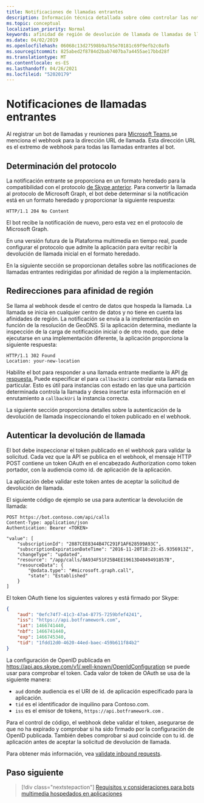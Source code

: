 ```yaml
---
title: Notificaciones de llamadas entrantes
description: Información técnica detallada sobre cómo controlar las notificaciones de llamadas entrantes
ms.topic: conceptual
localization_priority: Normal
keywords: afinidad de región de devolución de llamada de llamadas de llamadas
ms.date: 04/02/2019
ms.openlocfilehash: 06068c13d27598b9a7b5e70181c69f9efb2c0afb
ms.sourcegitcommit: 825abed2f8784d2bab7407ba7a4455ae17bbd28f
ms.translationtype: MT
ms.contentlocale: es-ES
ms.lasthandoff: 04/26/2021
ms.locfileid: "52020179"
---
```

# <a name="incoming-call-notifications"></a>Notificaciones de llamadas entrantes

Al registrar un bot de llamadas y reuniones para [Microsoft Teams,](./registering-calling-bot.md#create-new-bot-or-add-calling-capabilities)se menciona el webhook para la dirección URL de llamada. Esta dirección URL es el extremo de webhook para todas las llamadas entrantes al bot.

## <a name="protocol-determination"></a>Determinación del protocolo

La notificación entrante se proporciona en un formato heredado para la compatibilidad con el protocolo [de Skype anterior](/azure/bot-service/dotnet/bot-builder-dotnet-real-time-media-concepts?view=azure-bot-service-3.0&preserve-view=true). Para convertir la llamada al protocolo de Microsoft Graph, el bot debe determinar si la notificación está en un formato heredado y proporcionar la siguiente respuesta:

```http
HTTP/1.1 204 No Content
```

El bot recibe la notificación de nuevo, pero esta vez en el protocolo de Microsoft Graph.

En una versión futura de la Plataforma multimedia en tiempo real, puede configurar el protocolo que admite la aplicación para evitar recibir la devolución de llamada inicial en el formato heredado.

En la siguiente sección se proporcionan detalles sobre las notificaciones de llamadas entrantes redirigidas por afinidad de región a la implementación.

## <a name="redirects-for-region-affinity"></a>Redirecciones para afinidad de región

Se llama al webhook desde el centro de datos que hospeda la llamada. La llamada se inicia en cualquier centro de datos y no tiene en cuenta las afinidades de región. La notificación se envía a la implementación en función de la resolución de GeoDNS. Si la aplicación determina, mediante la inspección de la carga de notificación inicial o de otro modo, que debe ejecutarse en una implementación diferente, la aplicación proporciona la siguiente respuesta:

```http
HTTP/1.1 302 Found
Location: your-new-location
```

Habilite el bot para responder a una llamada entrante mediante la API [de respuesta.](https://developer.microsoft.com/graph/docs/api-reference/beta/api/call_answer) Puede especificar el para `callbackUri` controlar esta llamada en particular. Esto es útil para instancias con estado en las que una partición determinada controla la llamada y desea insertar esta información en el enrutamiento a `callbackUri` la instancia correcta.

La siguiente sección proporciona detalles sobre la autenticación de la devolución de llamada inspeccionando el token publicado en el webhook.

## <a name="authenticate-the-callback"></a>Autenticar la devolución de llamada

El bot debe inspeccionar el token publicado en el webhook para validar la solicitud. Cada vez que la API se publica en el webhook, el mensaje HTTP POST contiene un token OAuth en el encabezado Authorization como token portador, con la audiencia como id. de aplicación de la aplicación.

La aplicación debe validar este token antes de aceptar la solicitud de devolución de llamada.

El siguiente código de ejemplo se usa para autenticar la devolución de llamada:

```http
POST https://bot.contoso.com/api/calls
Content-Type: application/json
Authentication: Bearer <TOKEN>

"value": [
    "subscriptionId": "2887CEE8344B47C291F1AF628599A93C",
    "subscriptionExpirationDateTime": "2016-11-20T18:23:45.9356913Z",
    "changeType": "updated",
    "resource": "/app/calls/8A934F51F25B4EE19613D4049491857B",
    "resourceData": {
        "@odata.type": "#microsoft.graph.call",
        "state": "Established"
    }
]
```

El token OAuth tiene los siguientes valores y está firmado por Skype:

```json
{
    "aud": "0efc74f7-41c3-47a4-8775-7259bfef4241",
    "iss": "https://api.botframework.com",
    "iat": 1466741440,
    "nbf": 1466741440,
    "exp": 1466745340,
    "tid": "1fdd12d0-4620-44ed-baec-459b611f84b2"
}
```

La configuración de OpenID publicada en <https://api.aps.skype.com/v1/.well-known/OpenIdConfiguration> se puede usar para comprobar el token. Cada valor de token de OAuth se usa de la siguiente manera:

* `aud` donde audiencia es el URI de id. de aplicación especificado para la aplicación.
* `tid` es el identificador de inquilino para Contoso.com.
* `iss` es el emisor de tokens, `https://api.botframework.com` .

Para el control de código, el webhook debe validar el token, asegurarse de que no ha expirado y comprobar si ha sido firmado por la configuración de OpenID publicada. También debes comprobar si aud coincide con tu id. de aplicación antes de aceptar la solicitud de devolución de llamada.

Para obtener más información, vea [validate inbound requests](https://github.com/microsoftgraph/microsoft-graph-comms-samples/blob/master/Samples/Common/Sample.Common/Authentication/AuthenticationProvider.cs).

## <a name="next-step"></a>Paso siguiente

> [!div class="nextstepaction"]
> [Requisitos y consideraciones para bots multimedia hospedados en aplicaciones](~/bots/calls-and-meetings/requirements-considerations-application-hosted-media-bots.md)
